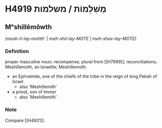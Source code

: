 # H4919 מְשִׁלֵּמוֹת / משלמות

## Mᵉshillêmôwth

_(mesh-il-lay-mohth' | meh-shil-lay-MOTE | meh-shee-lay-MOTE)_

### Definition

proper masculine noun; recompense; plural from [[H7999]]; reconciliations; Meshillemoth, an Israelite; Meshillemoth.

- an Ephraimite, one of the chiefs of the tribe in the reign of king Pekah of Israel
    - also 'Meshillemith'
- a priest, son of Immer
    - also 'Meshillemith'


### Note

Compare [[H4921]].

